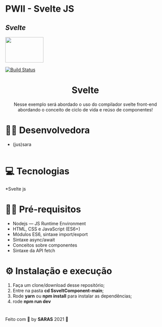 # PWII - Svelte JS


## _Svelte_ 

<img src="https://miro.medium.com/max/1200/0*T6pKJjgoPIBy_u-_.png" width="120" height="80" />


[![Build Status](https://travis-ci.org/joemccann/dillinger.svg?branch=master)](https://travis-ci.org/joemccann/dillinger)

<h1 align="center">Svelte</h1>

<p align="center">Nesse exemplo será abordado o uso do compilador svelte front-end abordando o conceito de ciclo de vida e reúso de componentes!</p>

# 👩‍💻 Desenvolvedora

* (jus)sara
<br/><br/>

# 💻 Tecnologias

*Svelte js

# ✋🏻  Pré-requisitos

* Nodejs — JS Runtime Environment
* HTML, CSS e JavaScript (ES6+)
* Módulos ES6, sintaxe import/export
* Sintaxe async/await
* Conceitos sobre componentes
* Sintaxe da API fetch

# ⚙️ Instalação e execução 

1. Faça um clone/download desse repositório;
2. Entre na pasta **cd SsveltComponent-main**;
3. Rode **yarn** ou **npm install** para instalar as dependências;
4. rode **npm run dev**

#

Feito com 💖 by **SARAS** 2021 👋